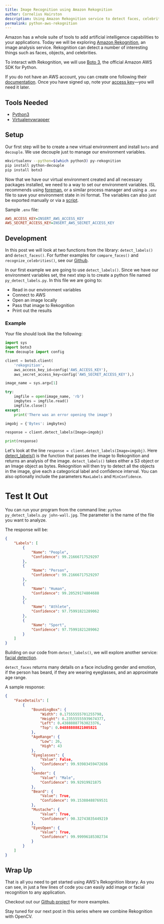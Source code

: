 ```yaml
---
title: Image Recognition using Amazon Rekognition
author: Cornelius Hairston
description: Using Amazon Rekognition service to detect faces, celebrities, and objects.
permalink: python-aws-rekognition
---
```


Amazon has a whole suite of tools to add artificial intelligence capabilities to your applications. Today we will be exploring [Amazon Rekognition](https://aws.amazon.com/rekognition/), an image analysis service. Rekognition can detect a number of interesting things such as faces, objects, and celebrities.

To interact with Rekognition, we will use [Boto 3](https://aws.amazon.com/sdk-for-python/), the official Amazon AWS SDK for Python.

If you do not have an AWS account, you can create one following their [documentation](http://docs.aws.amazon.com/AWSCloudFormation/latest/UserGuide/cfn-sign-up-for-aws.html). Once you have signed up, note your [access key](http://docs.aws.amazon.com/IAM/latest/UserGuide/id_credentials_access-keys.html)—you will need it later.

## Tools Needed
- [Python3](https://www.python.org/downloads/)
- [Virtualenvwrapper](https://pypi.python.org/pypi/virtualenvwrapper)


## Setup
Our first step will be to create a new virtual environment and install `boto` and `decouple`. We use decouple just to manage our environment variables.

```bash
mkvirtualenv --python=$(which python3) py-rekognition
pip install python-decouple
pip install boto3
```

Now that we have our virtual environment created and all necessary packages installed, we need to a way to set our environment variables. ISL recommends using [foreman](https://github.com/ddollar/foreman), or a similar process manager and using a `.env` file to save your environment state in ini format. The variables can also just be exported manually or via a [script](https://github.com/thoughtbot/dotfiles/blob/master/zsh/functions/envup).

Sample `.env` file:

```ini
AWS_ACCESS_KEY=INSERT_AWS_ACCESS_KEY
AWS_SECRET_ACCESS_KEY=INSERT_AWS_SECRET_ACCESS_KEY
```

## Development
In this post we will look at two functions from the library: `detect_labels()` and `detect_faces()`. For further examples for `compare_faces()` and `recognize_celebrities()`, see our [Github](https://github.com/istrategylabs/python-image-recognition).

In our first example we are going to use `detect_labels()`. Since we have our environment variables set, the next step is to create a python file named `py_detect_labels.py`. In this file we are going to:
- Read in our environment variables
- Connect to AWS
- Open an image locally
- Pass that image to Rekognition
- Print out the results

### Example
Your file should look like the following:

```python
import sys
import boto3
from decouple import config

client = boto3.client(
    'rekognition',
    aws_access_key_id=config('AWS_ACCESS_KEY'),
    aws_secret_access_key=config('AWS_SECRET_ACCESS_KEY'),)

image_name = sys.argv[1]

try:
    imgfile = open(image_name, 'rb')
    imgbytes = imgfile.read()
    imgfile.close()
except:
    print('There was an error opening the image')

imgobj = {'Bytes': imgbytes}

response = client.detect_labels(Image=imgobj)

print(response)
```

Let's look at the line `response = client.detect_labels(Image=imgobj)`. Here [detect_labels()](http://boto3.readthedocs.io/en/latest/reference/services/rekognition.html#Rekognition.Client.detect_labels) is the function that passes the image to Rekognition and returns an analysis of the image. `detect_labels()` takes either a S3 object or an Image object as bytes. Rekognition will then try to detect all the objects in the image, give each a categorical label and confidence interval. You can also optionally include the parameters `MaxLabels` and  `MinConfidence`.


# Test It Out
You can run your program from the command line: `python py_detect_labels.py john-wall.jpg`. The parameter is the name of the file you want to analyze.

The response will be:

```json
{
    "Labels": [
        {
            "Name": "People",
            "Confidence": 99.21666717529297
        },
        {
            "Name": "Person",
            "Confidence": 99.21666717529297
        },
        {
            "Name": "Human",
            "Confidence": 99.20529174804688
        },
        {
            "Name": "Athlete",
            "Confidence": 97.75991821289062
        },
        {
            "Name": "Sport",
            "Confidence": 97.75991821289062
        }
    ]
}
```

Building on our code from `detect_labels()`, we will explore another service: [facial detection](http://boto3.readthedocs.io/en/latest/reference/services/rekognition.html#Rekognition.Client.detect_faces).

`detect_faces` returns many details on a face including gender and emotion, if the person has beard, if they are wearing eyeglasses, and an approximate age range.

A sample response:

```json
{
    "FaceDetails": [
        {
            "BoundingBox": {
                "Width": 0.17555555701255798,
                "Height": 0.23555555939674377,
                "Left": 0.43888887763023376,
                "Top": 0.04888888821005821
            },
            "AgeRange": {
                "Low": 26,
                "High": 43
            },
            "Eyeglasses": {
                "Value": False,
                "Confidence": 99.93983459472656
            },
            "Gender": {
                "Value": "Male",
                "Confidence": 99.92919921875
            },
            "Beard": {
                "Value": True,
                "Confidence": 99.15388488769531
            },
            "Mustache": {
                "Value": True,
                "Confidence": 90.32743835449219
            },
            "EyesOpen": {
                "Value": True,
                "Confidence": 99.99996185302734
            }
        }
    ]
}
```

## Wrap Up
That is all you need to get started using AWS's Rekognition library. As you can see, in just a few lines of code you can easily add image or facial recognition to any application.

Checkout out our [Github project](https://github.com/istrategylabs/python-image-recognition) for more examples.

Stay tuned for our next post in this series where we combine Rekognition with OpenCV.
